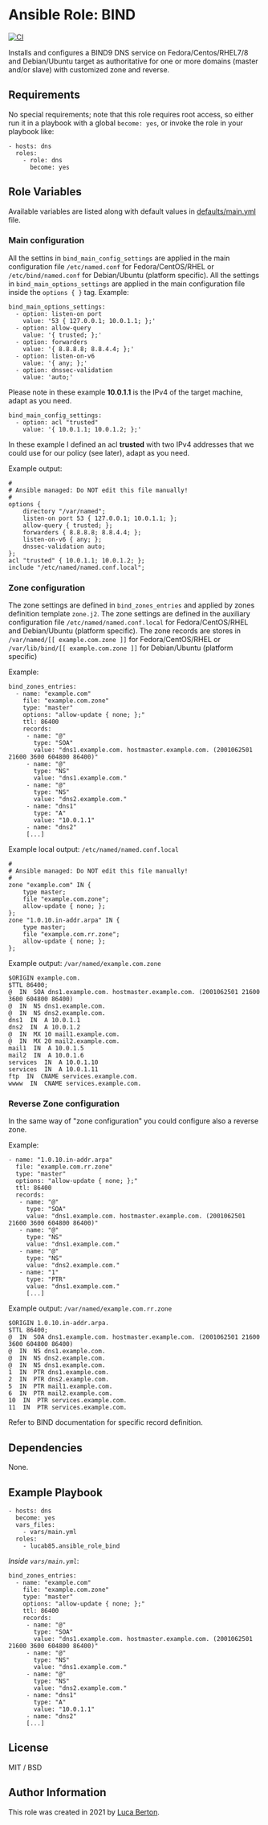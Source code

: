 # Ansible Role: BIND

[![CI](https://github.com/lucab85/ansible-role-bind/workflows/CI/badge.svg?event=push)](https://github.com/lucab85/ansible-role-bind/actions?query=workflow%3ACI)

Installs and configures a BIND9 DNS service on Fedora/Centos/RHEL7/8 and Debian/Ubuntu target as authoritative for
one or more domains (master and/or slave) with customized zone and reverse.


## Requirements

No special requirements; note that this role requires root access, so either run it in a playbook with a global `become: yes`, or invoke the role in your playbook like:

    - hosts: dns
      roles:
        - role: dns
          become: yes

## Role Variables

Available variables are listed along with default values in [defaults/main.yml](defaults/main.yml) file.


### Main configuration

All the settins in `bind_main_config_settings` are applied in the main configuration file `/etc/named.conf` for Fedora/CentOS/RHEL or `/etc/bind/named.conf` for Debian/Ubuntu (platform specific).
All the settings in `bind_main_options_settings` are applied in the main configuration file inside the `options { }` tag.
Example:

    bind_main_options_settings:
      - option: listen-on port
        value: '53 { 127.0.0.1; 10.0.1.1; };'
      - option: allow-query
        value: '{ trusted; };'
      - option: forwarders
        value: '{ 8.8.8.8; 8.8.4.4; };'
      - option: listen-on-v6
        value: '{ any; };'
      - option: dnssec-validation
        value: 'auto;'

Please note in these example **10.0.1.1** is the IPv4 of the target machine, adapt as you need.

    bind_main_config_settings:
      - option: acl "trusted"
        value: '{ 10.0.1.1; 10.0.1.2; };'

In these example I defined an acl **trusted** with two IPv4 addresses that we could use for our policy (see later), adapt as you need.

Example output:

    #
    # Ansible managed: Do NOT edit this file manually!
    #
    options {
        directory "/var/named";
        listen-on port 53 { 127.0.0.1; 10.0.1.1; };
        allow-query { trusted; };
        forwarders { 8.8.8.8; 8.8.4.4; };
        listen-on-v6 { any; };
        dnssec-validation auto;
    };
    acl "trusted" { 10.0.1.1; 10.0.1.2; };
    include "/etc/named/named.conf.local";


### Zone configuration

The zone settings are defined in `bind_zones_entries` and applied by zones definition template `zone.j2`.
The zone settings are defined in the auxiliary configuration file `/etc/named/named.conf.local` for Fedora/CentOS/RHEL and Debian/Ubuntu (platform specific).
The zone records are stores in `/var/named/[[ example.com.zone ]]` for Fedora/CentOS/RHEL or `/var/lib/bind/[[ example.com.zone ]]` for Debian/Ubuntu (platform specific)

Example:

    bind_zones_entries:
      - name: "example.com"
        file: "example.com.zone"
        type: "master"
        options: "allow-update { none; };"
        ttl: 86400
        records:
         - name: "@"
           type: "SOA"
           value: "dns1.example.com. hostmaster.example.com. (2001062501 21600 3600 604800 86400)"
         - name: "@"
           type: "NS"
           value: "dns1.example.com."
         - name: "@"
           type: "NS"
           value: "dns2.example.com."
         - name: "dns1"
           type: "A"
           value: "10.0.1.1"
         - name: "dns2"
         [...]


Example local output: `/etc/named/named.conf.local`

    #
    # Ansible managed: Do NOT edit this file manually!
    #
    zone "example.com" IN {
        type master;
        file "example.com.zone";
        allow-update { none; };
    };
    zone "1.0.10.in-addr.arpa" IN {
        type master;
        file "example.com.rr.zone";
        allow-update { none; };
    };



Example output: `/var/named/example.com.zone`

    $ORIGIN example.com.
    $TTL 86400;
    @  IN  SOA dns1.example.com. hostmaster.example.com. (2001062501 21600 3600 604800 86400)
    @  IN  NS dns1.example.com.
    @  IN  NS dns2.example.com.
    dns1  IN  A 10.0.1.1
    dns2  IN  A 10.0.1.2
    @  IN  MX 10 mail1.example.com.
    @  IN  MX 20 mail2.example.com.
    mail1  IN  A 10.0.1.5
    mail2  IN  A 10.0.1.6
    services  IN  A 10.0.1.10
    services  IN  A 10.0.1.11
    ftp  IN  CNAME services.example.com.
    wwww  IN  CNAME services.example.com.

### Reverse Zone configuration

In the same way of "zone configuration" you could configure also a reverse zone.

Example:

    - name: "1.0.10.in-addr.arpa"
      file: "example.com.rr.zone"
      type: "master"
      options: "allow-update { none; };"
      ttl: 86400
      records:
       - name: "@"
         type: "SOA"
         value: "dns1.example.com. hostmaster.example.com. (2001062501 21600 3600 604800 86400)"
       - name: "@"
         type: "NS"
         value: "dns1.example.com."
       - name: "@"
         type: "NS"
         value: "dns2.example.com."
       - name: "1"
         type: "PTR"
         value: "dns1.example.com."
         [...]

Example output: `/var/named/example.com.rr.zone`

    $ORIGIN 1.0.10.in-addr.arpa.
    $TTL 86400;
    @  IN  SOA dns1.example.com. hostmaster.example.com. (2001062501 21600 3600 604800 86400)
    @  IN  NS dns1.example.com.
    @  IN  NS dns2.example.com.
    @  IN  NS dns1.example.com.
    1  IN  PTR dns1.example.com.
    2  IN  PTR dns2.example.com.
    5  IN  PTR mail1.example.com.
    6  IN  PTR mail2.example.com.
    10  IN  PTR services.example.com.
    11  IN  PTR services.example.com.

Refer to BIND documentation for specific record definition.

## Dependencies

None.

## Example Playbook

    - hosts: dns
      become: yes
      vars_files:
        - vars/main.yml
      roles:
        - lucab85.ansible_role_bind

*Inside `vars/main.yml`*:

    bind_zones_entries:
      - name: "example.com"
        file: "example.com.zone"
        type: "master"
        options: "allow-update { none; };"
        ttl: 86400
        records:
         - name: "@"
           type: "SOA"
           value: "dns1.example.com. hostmaster.example.com. (2001062501 21600 3600 604800 86400)"
         - name: "@"
           type: "NS"
           value: "dns1.example.com."
         - name: "@"
           type: "NS"
           value: "dns2.example.com."
         - name: "dns1"
           type: "A"
           value: "10.0.1.1"
         - name: "dns2"
         [...]

## License

MIT / BSD

## Author Information

This role was created in 2021 by [Luca Berton](https://www.lucaberton.it/).
